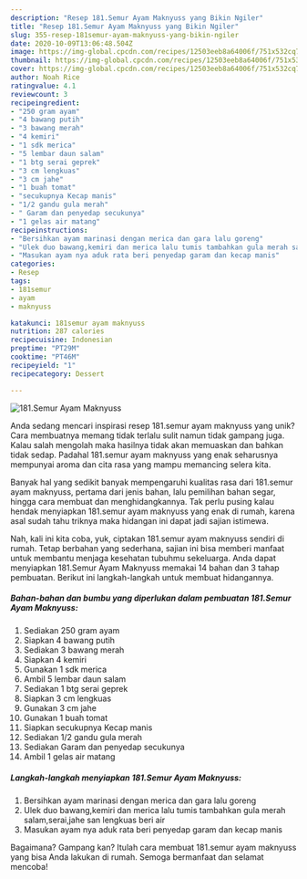 ```yaml
---
description: "Resep 181.Semur Ayam Maknyuss yang Bikin Ngiler"
title: "Resep 181.Semur Ayam Maknyuss yang Bikin Ngiler"
slug: 355-resep-181semur-ayam-maknyuss-yang-bikin-ngiler
date: 2020-10-09T13:06:48.504Z
image: https://img-global.cpcdn.com/recipes/12503eeb8a64006f/751x532cq70/181semur-ayam-maknyuss-foto-resep-utama.jpg
thumbnail: https://img-global.cpcdn.com/recipes/12503eeb8a64006f/751x532cq70/181semur-ayam-maknyuss-foto-resep-utama.jpg
cover: https://img-global.cpcdn.com/recipes/12503eeb8a64006f/751x532cq70/181semur-ayam-maknyuss-foto-resep-utama.jpg
author: Noah Rice
ratingvalue: 4.1
reviewcount: 3
recipeingredient:
- "250 gram ayam"
- "4 bawang putih"
- "3 bawang merah"
- "4 kemiri"
- "1 sdk merica"
- "5 lembar daun salam"
- "1 btg serai geprek"
- "3 cm lengkuas"
- "3 cm jahe"
- "1 buah tomat"
- "secukupnya Kecap manis"
- "1/2 gandu gula merah"
- " Garam dan penyedap secukunya"
- "1 gelas air matang"
recipeinstructions:
- "Bersihkan ayam marinasi dengan merica dan gara lalu goreng"
- "Ulek duo bawang,kemiri dan merica lalu tumis tambahkan gula merah salam,serai,jahe san lengkuas beri air"
- "Masukan ayam nya aduk rata beri penyedap garam dan kecap manis"
categories:
- Resep
tags:
- 181semur
- ayam
- maknyuss

katakunci: 181semur ayam maknyuss 
nutrition: 287 calories
recipecuisine: Indonesian
preptime: "PT29M"
cooktime: "PT46M"
recipeyield: "1"
recipecategory: Dessert

---
```



![181.Semur Ayam Maknyuss](https://img-global.cpcdn.com/recipes/12503eeb8a64006f/751x532cq70/181semur-ayam-maknyuss-foto-resep-utama.jpg)

Anda sedang mencari inspirasi resep 181.semur ayam maknyuss yang unik? Cara membuatnya memang tidak terlalu sulit namun tidak gampang juga. Kalau salah mengolah maka hasilnya tidak akan memuaskan dan bahkan tidak sedap. Padahal 181.semur ayam maknyuss yang enak seharusnya mempunyai aroma dan cita rasa yang mampu memancing selera kita.

Banyak hal yang sedikit banyak mempengaruhi kualitas rasa dari 181.semur ayam maknyuss, pertama dari jenis bahan, lalu pemilihan bahan segar, hingga cara membuat dan menghidangkannya. Tak perlu pusing kalau hendak menyiapkan 181.semur ayam maknyuss yang enak di rumah, karena asal sudah tahu triknya maka hidangan ini dapat jadi sajian istimewa.




Nah, kali ini kita coba, yuk, ciptakan 181.semur ayam maknyuss sendiri di rumah. Tetap berbahan yang sederhana, sajian ini bisa memberi manfaat untuk membantu menjaga kesehatan tubuhmu sekeluarga. Anda dapat menyiapkan 181.Semur Ayam Maknyuss memakai 14 bahan dan 3 tahap pembuatan. Berikut ini langkah-langkah untuk membuat hidangannya.

<!--inarticleads1-->

##### Bahan-bahan dan bumbu yang diperlukan dalam pembuatan 181.Semur Ayam Maknyuss:

1. Sediakan 250 gram ayam
1. Siapkan 4 bawang putih
1. Sediakan 3 bawang merah
1. Siapkan 4 kemiri
1. Gunakan 1 sdk merica
1. Ambil 5 lembar daun salam
1. Sediakan 1 btg serai geprek
1. Siapkan 3 cm lengkuas
1. Gunakan 3 cm jahe
1. Gunakan 1 buah tomat
1. Siapkan secukupnya Kecap manis
1. Sediakan 1/2 gandu gula merah
1. Sediakan  Garam dan penyedap secukunya
1. Ambil 1 gelas air matang




<!--inarticleads2-->

##### Langkah-langkah menyiapkan 181.Semur Ayam Maknyuss:

1. Bersihkan ayam marinasi dengan merica dan gara lalu goreng
1. Ulek duo bawang,kemiri dan merica lalu tumis tambahkan gula merah salam,serai,jahe san lengkuas beri air
1. Masukan ayam nya aduk rata beri penyedap garam dan kecap manis




Bagaimana? Gampang kan? Itulah cara membuat 181.semur ayam maknyuss yang bisa Anda lakukan di rumah. Semoga bermanfaat dan selamat mencoba!
